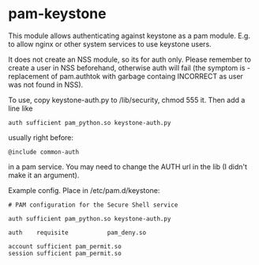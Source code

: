 pam-keystone
============

This module allows authenticating against keystone as a
pam module. E.g. to allow nginx or other system
services to use keystone users.

It does not create an NSS module, so its for auth only. Please remember to create a user in NSS beforehand, otherwise auth will fail (the symptom is - replacement of pam.authtok with garbage containg INCORRECT as user was not found in NSS).

To use, copy keystone-auth.py to /lib/security, chmod 555 it.
Then add a line like 

    auth sufficient pam_python.so keystone-auth.py

usually right before:

    @include common-auth 

in a pam service. You may need to change the AUTH url
in the lib (I didn't make it an argument).


Example config. Place in /etc/pam.d/keystone:

    # PAM configuration for the Secure Shell service

    auth sufficient pam_python.so keystone-auth.py

    auth	requisite			pam_deny.so

    account sufficient pam_permit.so
    session sufficient pam_permit.so

